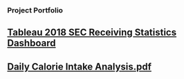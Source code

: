 ### Project Portfolio

<!--
**andredutta/andredutta** is a ✨ _special_ ✨ repository because its `README.md` (this file) appears on your GitHub profile.

Here are some ideas to get you started:

- 🔭 I’m currently working on ...
- 🌱 I’m currently learning ...
- 👯 I’m looking to collaborate on ...
- 🤔 I’m looking for help with ...
- 💬 Ask me about ...
- 📫 How to reach me: ...
- 😄 Pronouns: ...
- ⚡ Fun fact: ...
-->
## [Tableau 2018 SEC Receiving Statistics Dashboard](https://public.tableau.com/app/profile/andre5440/viz/ReceivingDashboard_16859864796140/TeamDashboard)

## [Daily Calorie Intake Analysis.pdf](https://github.com/andredutta/andredutta/blob/c94cee70496c552fe3f0d1ee6841fe5135623d16/Daily%20Calorie%20Intake%20Analysis.pdf)
